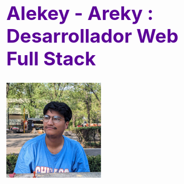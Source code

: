 <h1 style="color: #5C0099; font-size: 50px">Alekey - Areky : Desarrollador Web Full Stack</h1>
<img src="src/assets/img/Areky.jpg" width="250px"/>
